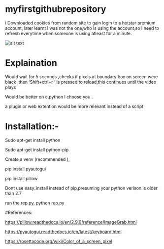 # myfirstgithubrepository
i Downloaded cookies from random site to gain login to a hotstar premium account, later  learnt I was not the one,who is using the account,so I need to refresh everytime when someone is using  atleast for a minute.

![alt text](https://github.com/YDchowdary/hotstarpremi/blob/master/maif.png)

# Explaination

Would wait for 5 sceonds ,checks if pixels at boundary box on screen were black ,then ‘Shift+ctrl+r ‘ is pressed to reload,this continues until the video plays  

Would be better on c,python I choose you .

a plugin or web extention would be more relevant instead of a script

# Installation:-

Sudo apt-get install python

Sudo apt-get install python-pip

Create a venv (recommended ),

pip install pyautogui

pip install pillow 

Dont use easy_install instead of pip,presuming your python verison is older than 2.7

run the rep.py, python rep.py

#References:

https://pillow.readthedocs.io/en/2.9.0/reference/ImageGrab.html

https://pyautogui.readthedocs.io/en/latest/keyboard.html

https://rosettacode.org/wiki/Color_of_a_screen_pixel
